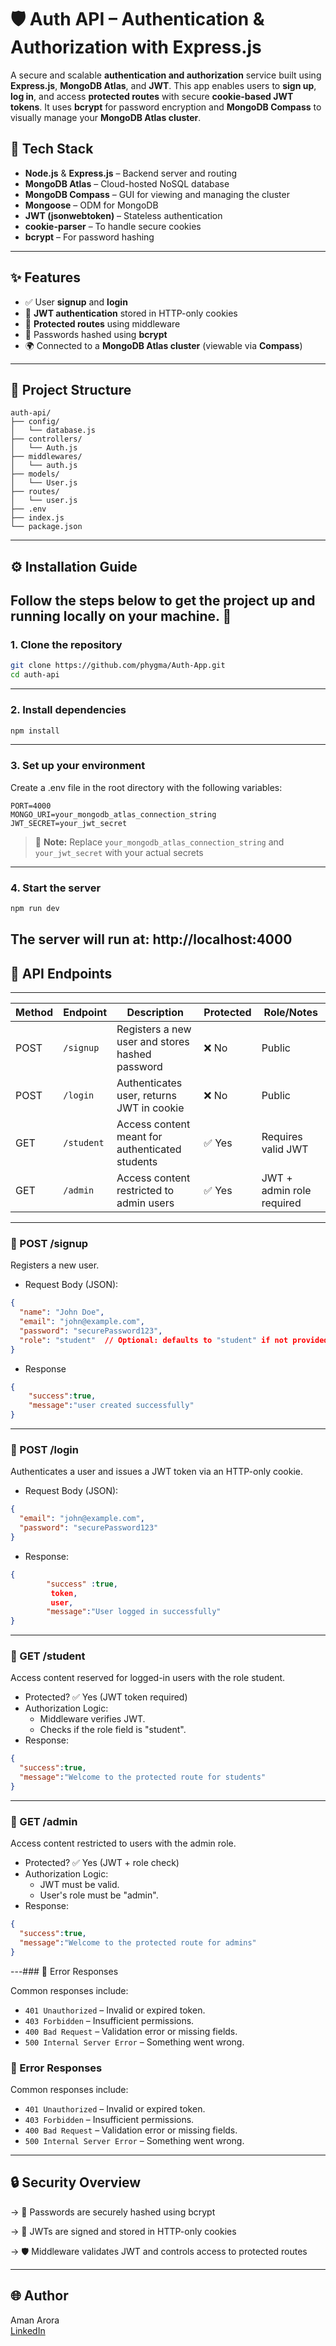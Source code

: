 # 🛡️ Auth API – Authentication & Authorization with Express.js

A secure and scalable **authentication and authorization** service built using **Express.js**, **MongoDB Atlas**, and **JWT**. This app enables users to **sign up**, **log in**, and access **protected routes** with secure **cookie-based JWT tokens**. It uses **bcrypt** for password encryption and **MongoDB Compass** to visually manage your **MongoDB Atlas cluster**.

## 🔧 Tech Stack

- **Node.js** & **Express.js** – Backend server and routing
- **MongoDB Atlas** – Cloud-hosted NoSQL database
- **MongoDB Compass** – GUI for viewing and managing the cluster
- **Mongoose** – ODM for MongoDB
- **JWT (jsonwebtoken)** – Stateless authentication
- **cookie-parser** – To handle secure cookies
- **bcrypt** – For password hashing

---

## ✨ Features

- ✅ User **signup** and **login**
- 🍪 **JWT authentication** stored in HTTP-only cookies
- 🔐 **Protected routes** using middleware
- 🔄 Passwords hashed using **bcrypt**
- 🌍 Connected to a **MongoDB Atlas cluster** (viewable via **Compass**)

---

## 📁 Project Structure

```none
auth-api/
├── config/
│   └── database.js
├── controllers/
│   └── Auth.js
├── middlewares/
│   └── auth.js
├── models/
│   └── User.js
├── routes/
│   └── user.js
├── .env
├── index.js
└── package.json
```

---
## ⚙️ Installation Guide
Follow the steps below to get the project up and running locally on your machine. 🚀
---
### 1. Clone the repository

```bash
git clone https://github.com/phygma/Auth-App.git
cd auth-api
```
---
### 2. Install dependencies
```bash
npm install
```
---
### 3. Set up your environment
Create a .env file in the root directory with the following variables:

```env
PORT=4000
MONGO_URI=your_mongodb_atlas_connection_string
JWT_SECRET=your_jwt_secret
```
> 🔐 **Note:** Replace `your_mongodb_atlas_connection_string` and `your_jwt_secret` with your actual secrets
---
### 4. Start the server
```bash
npm run dev
```

The server will run at: http://localhost:4000
---
## 🔑 API Endpoints
----
| Method | Endpoint   | Description                                      | Protected | Role/Notes                  |
|--------|------------|--------------------------------------------------|-----------|-----------------------------|
| POST   | `/signup`  | Registers a new user and stores hashed password | ❌ No     | Public                      |
| POST   | `/login`   | Authenticates user, returns JWT in cookie       | ❌ No     | Public                      |
| GET    | `/student` | Access content meant for authenticated students | ✅ Yes    | Requires valid JWT          |
| GET    | `/admin`   | Access content restricted to admin users        | ✅ Yes    | JWT + admin role required   |
---
### 📌 POST /signup
Registers a new user.
- Request Body (JSON):
```json
{
  "name": "John Doe",
  "email": "john@example.com",
  "password": "securePassword123",
  "role": "student"  // Optional: defaults to "student" if not provided
}
```
- Response
```json
{
    "success":true,
    "message":"user created successfully"
}
```
---
### 📌 POST /login
Authenticates a user and issues a JWT token via an HTTP-only cookie.
- Request Body (JSON):
```json
{
  "email": "john@example.com",
  "password": "securePassword123"
}
```
- Response:
```json
{
        "success" :true,
         token,
         user,
        "message":"User logged in successfully"
}
```
---
### 📌 GET /student
Access content reserved for logged-in users with the role student.
- Protected? ✅ Yes (JWT token required)
- Authorization Logic:
    - Middleware verifies JWT.
    - Checks if the role field is "student".
- Response:
```json
{
  "success":true,
  "message":"Welcome to the protected route for students"
}
```
----
### 📌 GET /admin
Access content restricted to users with the admin role.

- Protected? ✅ Yes (JWT + role check)
- Authorization Logic:
    - JWT must be valid.
    - User's role must be "admin".
- Response:
```json
{
  "success":true,
  "message":"Welcome to the protected route for admins"
}

```
---### 📛 Error Responses

Common responses include:

- `401 Unauthorized` – Invalid or expired token.
- `403 Forbidden` – Insufficient permissions.
- `400 Bad Request` – Validation error or missing fields.
- `500 Internal Server Error` – Something went wrong.

### 📛 Error Responses

Common responses include:

- `401 Unauthorized` – Invalid or expired token.
- `403 Forbidden` – Insufficient permissions.
- `400 Bad Request` – Validation error or missing fields.
- `500 Internal Server Error` – Something went wrong.

---
## 🔒 Security Overview
-> 🧂 Passwords are securely hashed using bcrypt

-> 🔐 JWTs are signed and stored in HTTP-only cookies

-> 🛡️ Middleware validates JWT and controls access to protected routes

---
## 🌐 Author
Aman Arora  
[LinkedIn](linkedin.com/in/aman-arora-38b6a2245)



